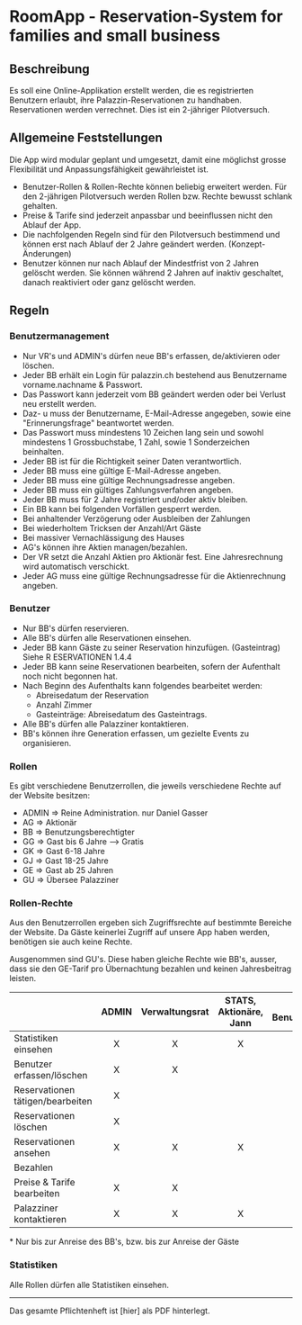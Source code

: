 # RoomApp - Reservation-System for families and small business
## Beschreibung
Es soll eine Online-Applikation erstellt werden, die es registrierten Benutzern erlaubt, ihre Palazzin-Reservationen
zu handhaben. Reservationen werden verrechnet. Dies ist ein 2-jähriger Pilotversuch.

## Allgemeine Feststellungen
Die App wird modular geplant und umgesetzt, damit eine möglichst grosse Flexibilität und Anpassungsfähigkeit
gewährleistet ist.
- Benutzer-Rollen & Rollen-Rechte können beliebig erweitert werden. Für den 2-jährigen Pilotversuch
werden Rollen bzw. Rechte bewusst schlank gehalten.
- Preise & Tarife sind jederzeit anpassbar und beeinflussen nicht den Ablauf der App.
- Die nachfolgenden Regeln sind für den Pilotversuch bestimmend und können erst nach Ablauf der 2
Jahre geändert werden. (Konzept-Änderungen)
- Benutzer können nur nach Ablauf der Mindestfrist von 2 Jahren gelöscht werden. Sie können während 2
Jahren auf inaktiv geschaltet, danach reaktiviert oder ganz gelöscht werden.

## Regeln
### Benutzermanagement

- Nur VR's und ADMIN's dürfen neue BB's erfassen, de/aktivieren oder löschen.
- Jeder BB erhält ein Login für palazzin.ch bestehend aus Benutzername vorname.nachname &
Passwort.
- Das Passwort kann jederzeit vom BB geändert werden oder bei Verlust neu erstellt werden.
- Daz- u muss der Benutzername, E-Mail-Adresse angegeben, sowie eine "Erinnerungsfrage" beantwortet
werden.
- Das Passwort muss mindestens 10 Zeichen lang sein und sowohl mindestens 1 Grossbuchstabe, 1
Zahl, sowie 1 Sonderzeichen beinhalten.
- Jeder BB ist für die Richtigkeit seiner Daten verantwortlich.
- Jeder BB muss eine gültige E-Mail-Adresse angeben.
- Jeder BB muss eine gültige Rechnungsadresse angeben.
- Jeder BB muss ein gültiges Zahlungsverfahren angeben.
- Jeder BB muss für 2 Jahre registriert und/oder aktiv bleiben.
- Ein BB kann bei folgenden Vorfällen gesperrt werden.
- Bei anhaltender Verzögerung oder Ausbleiben der Zahlungen
- Bei wiederholtem Tricksen der Anzahl/Art Gäste
- Bei massiver Vernachlässigung des Hauses
- AG's können ihre Aktien managen/bezahlen.
- Der VR setzt die Anzahl Aktien pro Aktionär fest. Eine Jahresrechnung wird automatisch verschickt.
- Jeder AG muss eine gültige Rechnungsadresse für die Aktienrechnung angeben.
### Benutzer

- Nur BB's dürfen reservieren.
- Alle BB's dürfen alle Reservationen einsehen.
- Jeder BB kann Gäste zu seiner Reservation hinzufügen. (Gasteintrag) Siehe R ESERVATIONEN 1.4.4
- Jeder BB kann seine Reservationen bearbeiten, sofern der Aufenthalt noch nicht begonnen hat.
- Nach Beginn des Aufenthalts kann folgendes bearbeitet werden:
    - Abreisedatum der Reservation
    - Anzahl Zimmer
    - Gasteinträge: Abreisedatum des Gasteintrags.
- Alle BB's dürfen alle Palazziner kontaktieren.
- BB's können ihre Generation erfassen, um gezielte Events zu organisieren.
### Rollen
Es gibt verschiedene Benutzerrollen, die jeweils verschiedene Rechte auf der Website besitzen:
- ADMIN => Reine Administration. nur Daniel Gasser
- AG => Aktionär
- BB => Benutzungsberechtigter
- GG => Gast bis 6 Jahre --> Gratis
- GK => Gast 6-18 Jahre
- GJ => Gast 18-25 Jahre
- GE => Gast ab 25 Jahren
- GU => Übersee Palazziner

### Rollen-Rechte
Aus den Benutzerrollen ergeben sich Zugriffsrechte auf bestimmte Bereiche der Website. Da Gäste keinerlei
Zugriff auf unsere App haben werden, benötigen sie auch keine Rechte.

Ausgenommen sind GU's. Diese haben gleiche Rechte wie BB's, ausser, dass sie den GE-Tarif pro
Übernachtung bezahlen und keinen Jahresbeitrag leisten.

|  | ADMIN | Verwaltungsrat | STATS, Aktionäre, Jann | RES & GU, Benutzungsberechtigte(r) |
|---|:---:|:---:|:---:|:---:|
|Statistiken einsehen | X | X | X | X |
|Benutzer erfassen/löschen | X | X |  |  |
|Reservationen tätigen/bearbeiten | X |  |  | X* |
|Reservationen löschen | X |  |  | X* |
|Reservationen ansehen | X | X | X | X |
|Bezahlen |  |  |  | X |
|Preise & Tarife bearbeiten | X | X |  |  |
|Palazziner kontaktieren | X | X | X | X |
\* Nur bis zur Anreise des BB's, bzw. bis zur Anreise der Gäste 

### Statistiken

Alle Rollen dürfen alle Statistiken einsehen.

---
Das gesamte Pflichtenheft ist [hier] als PDF hinterlegt.
